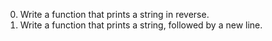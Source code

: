 0. Write a function that prints a string in reverse.
1. Write a function that prints a string, followed by a new line.
